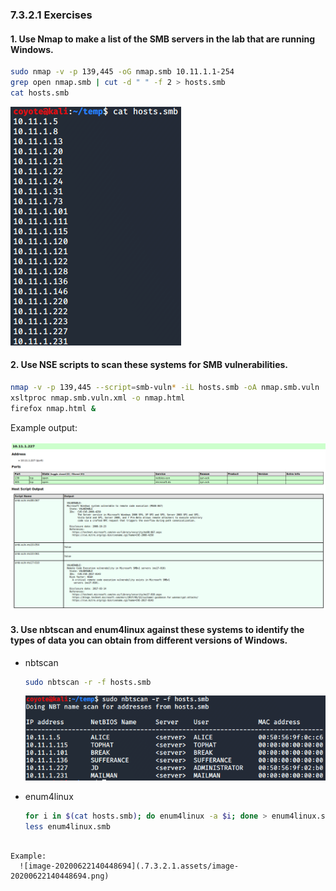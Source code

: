 ### 7.3.2.1 Exercises
#### 1. Use Nmap to make a list of the SMB servers in the lab that are running Windows.

```bash
sudo nmap -v -p 139,445 -oG nmap.smb 10.11.1.1-254
grep open nmap.smb | cut -d " " -f 2 > hosts.smb
cat hosts.smb
```

![image-20200622100126820](.7.3.2.1.assets/image-20200622100126820.png)

#### 2. Use NSE scripts to scan these systems for SMB vulnerabilities.

```bash
nmap -v -p 139,445 --script=smb-vuln* -iL hosts.smb -oA nmap.smb.vuln
xsltproc nmap.smb.vuln.xml -o nmap.html
firefox nmap.html &
```

Example output:

![image-20200622122117685](.7.3.2.1.assets/image-20200622122117685.png)

#### 3. Use nbtscan and enum4linux against these systems to identify the types of data you can obtain from different versions of Windows.

- nbtscan
  
  ```bash
  sudo nbtscan -r -f hosts.smb
  ```
  
  ![image-20200622122340779](.7.3.2.1.assets/image-20200622122340779.png)
  
- enum4linux

  ```bash
  for i in $(cat hosts.smb); do enum4linux -a $i; done > enum4linux.smb
  less enum4linux.smb
```
  
Example:
  ![image-20200622140448694](.7.3.2.1.assets/image-20200622140448694.png)

  
  
  